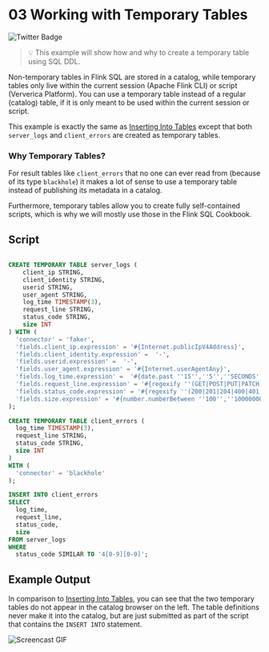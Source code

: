 # 03 Working with Temporary Tables

![Twitter Badge](https://img.shields.io/badge/Flink%20Version-1.11%2B-lightgrey)

> :bulb: This example will show how and why to create a temporary table using SQL DDL.

Non-temporary tables in Flink SQL are stored in a catalog, while temporary tables only live within the current session (Apache Flink CLI) or script (Ververica Platform). 
You can use a temporary table instead of a regular (catalog) table, if it is only meant to be used within the current session or script.

This example is exactly the same as [Inserting Into Tables](../02_insert_into/02_insert_into.md) except that both `server_logs` and `client_errors` are created as temporary tables.

### Why Temporary Tables?

For result tables like `client_errors` that no one can ever read from (because of its type `blackhole`) it makes a lot of sense to use a temporary table instead of publishing its metadata in a catalog. 

Furthermore, temporary tables allow you to create fully self-contained scripts, which is why we will mostly use those in the Flink SQL Cookbook.

## Script

```sql

CREATE TEMPORARY TABLE server_logs ( 
    client_ip STRING,
    client_identity STRING, 
    userid STRING, 
    user_agent STRING,
    log_time TIMESTAMP(3),
    request_line STRING, 
    status_code STRING, 
    size INT
) WITH (
  'connector' = 'faker', 
  'fields.client_ip.expression' = '#{Internet.publicIpV4Address}',
  'fields.client_identity.expression' =  '-',
  'fields.userid.expression' =  '-',
  'fields.user_agent.expression' = '#{Internet.userAgentAny}',
  'fields.log_time.expression' =  '#{date.past ''15'',''5'',''SECONDS''}',
  'fields.request_line.expression' = '#{regexify ''(GET|POST|PUT|PATCH){1}''} #{regexify ''(/search\.html|/login\.html|/prod\.html|cart\.html|/order\.html){1}''} #{regexify ''(HTTP/1\.1|HTTP/2|/HTTP/1\.0){1}''}',
  'fields.status_code.expression' = '#{regexify ''(200|201|204|400|401|403|301){1}''}',
  'fields.size.expression' = '#{number.numberBetween ''100'',''10000000''}'
);

CREATE TEMPORARY TABLE client_errors (
  log_time TIMESTAMP(3),
  request_line STRING,
  status_code STRING,
  size INT
)
WITH (
  'connector' = 'blackhole'
);

INSERT INTO client_errors
SELECT 
  log_time,
  request_line,
  status_code,
  size
FROM server_logs
WHERE 
  status_code SIMILAR TO '4[0-9][0-9]';
```

## Example Output

In comparison to [Inserting Into Tables](../02_insert_into/02_insert_into.md), you can see that the two temporary tables do not appear in the catalog browser on the left. 
The table definitions never make it into the catalog, but are just submitted as part of the script that contains the `INSERT INTO` statement.

![Screencast GIF](https://user-images.githubusercontent.com/11538663/101192652-aac6a100-365b-11eb-82a3-5b86522e772c.gif)
  